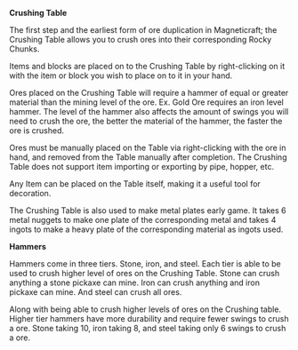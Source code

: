 **Crushing Table** 

The first step and the earliest form of ore duplication in Magneticraft; the Crushing Table allows you to crush ores into their corresponding Rocky Chunks.

Items and blocks are placed on to the Crushing Table by right-clicking on it with the item or block you wish to place on to it in your hand.

Ores placed on the Crushing Table will require a hammer of equal or greater material than the mining level of the ore. Ex. Gold Ore requires an iron level hammer. The level of the hammer also affects the amount of swings you will need to crush the ore, the better the material of the hammer, the faster the ore is crushed. 

Ores must be manually placed on the Table via right-clicking with the ore in hand, and removed from the Table manually after completion. The Crushing Table does not support item importing or exporting by pipe, hopper, etc. 

Any Item can be placed on the Table itself, making it a useful tool for decoration.

The Crushing Table is also used to make metal plates early game. It takes 6 metal nuggets to make one plate of the corresponding metal and takes 4 ingots to make a heavy plate of the corresponding material as ingots used.

**Hammers** 

Hammers come in three tiers. Stone, iron, and steel. Each tier is able to be used to crush higher level of ores on the Crushing Table. Stone can crush anything a stone pickaxe can mine. Iron can crush anything and iron pickaxe can mine. And steel can crush all ores.

Along with being able to crush higher levels of ores on the Crushing table. Higher tier hammers have more durability and require fewer swings to crush a ore. Stone taking 10, iron taking 8, and steel taking only 6 swings to crush a ore.